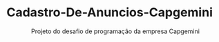 # Cadastro-De-Anuncios-Capgemini  
<p align="center">Projeto do desafio de programação da empresa Capgemini</p>
